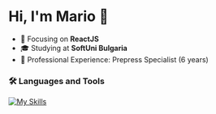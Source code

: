 # Hi, I'm Mario 👋
- :dart: Focusing on **ReactJS**
- :mortar_board: Studying at **SoftUni Bulgaria**
- :hammer: Professional Experience: Prepress Specialist (6 years)

### :hammer_and_wrench: Languages and Tools

[![My Skills](https://skillicons.dev/icons?i=js,typescript,html,css,react,redux,next,tailwind,nodejs,express,mongodb,jest,photoshop,illustrator,git)](https://skillicons.dev)
